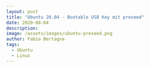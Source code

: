 ```yaml
---
layout: post
title: "Ubuntu 20.04 - Bootable USB Key mit preseed"
date: 2020-08-04
description:
image: /assets/images/ubuntu-preseed.png
author: Fabio Bertagna
tags:
  - Ubuntu
  - Linux
---
```

